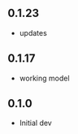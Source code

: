 <!-- https://developers.home-assistant.io/docs/add-ons/presentation#keeping-a-changelog -->

## 0.1.23

- updates

## 0.1.17

- working model

## 0.1.0

- Initial dev
